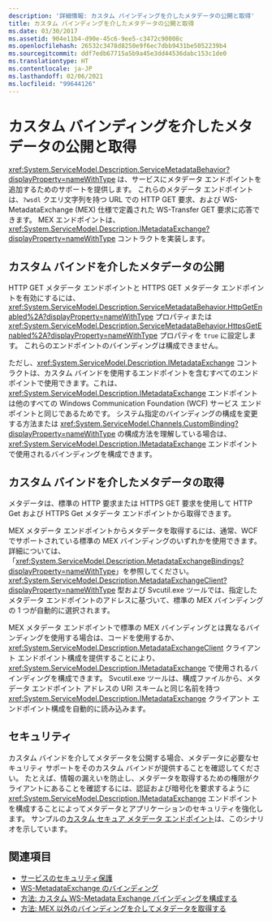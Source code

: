 ```yaml
---
description: '詳細情報: カスタム バインディングを介したメタデータの公開と取得'
title: カスタム バインディングを介したメタデータの公開と取得
ms.date: 03/30/2017
ms.assetid: 904e11b4-d90e-45c6-9ee5-c3472c90008c
ms.openlocfilehash: 26532c3478d8250e9f6ec7dbb9431be5052239b4
ms.sourcegitcommit: ddf7edb67715a5b9a45e3dd44536dabc153c1de0
ms.translationtype: HT
ms.contentlocale: ja-JP
ms.lasthandoff: 02/06/2021
ms.locfileid: "99644126"
---
```

# <a name="publishing-and-retrieving-metadata-over-a-custom-binding"></a>カスタム バインディングを介したメタデータの公開と取得

<xref:System.ServiceModel.Description.ServiceMetadataBehavior?displayProperty=nameWithType> は、サービスにメタデータ エンドポイントを追加するためのサポートを提供します。 これらのメタデータ エンドポイントは、`?wsdl` クエリ文字列を持つ URL での HTTP GET 要求、および WS-MetadataExchange (MEX) 仕様で定義された WS-Transfer GET 要求に応答できます。 MEX エンドポイントは、<xref:System.ServiceModel.Description.IMetadataExchange?displayProperty=nameWithType> コントラクトを実装します。  
  
## <a name="publishing-metadata-over-a-custom-binding"></a>カスタム バインドを介したメタデータの公開  

 HTTP GET メタデータ エンドポイントと HTTPS GET メタデータ エンドポイントを有効にするには、<xref:System.ServiceModel.Description.ServiceMetadataBehavior.HttpGetEnabled%2A?displayProperty=nameWithType> プロパティまたは <xref:System.ServiceModel.Description.ServiceMetadataBehavior.HttpsGetEnabled%2A?displayProperty=nameWithType> プロパティを `true` に設定します。 これらのエンドポイントのバインディングは構成できません。  
  
 ただし、<xref:System.ServiceModel.Description.IMetadataExchange> コントラクトは、カスタム バインドを使用するエンドポイントを含むすべてのエンドポイントで使用できます。これは、<xref:System.ServiceModel.Description.IMetadataExchange> エンドポイントは他のすべての Windows Communication Foundation (WCF) サービス エンドポイントと同じであるためです。 システム指定のバインディングの構成を変更する方法または <xref:System.ServiceModel.Channels.CustomBinding?displayProperty=nameWithType> の構成方法を理解している場合は、<xref:System.ServiceModel.Description.IMetadataExchange> エンドポイントで使用されるバインディングを構成できます。  
  
## <a name="retrieving-metadata-over-a-custom-binding"></a>カスタム バインドを介したメタデータの取得  

 メタデータは、標準の HTTP 要求または HTTPS GET 要求を使用して HTTP Get および HTTPS Get メタデータ エンドポイントから取得できます。  
  
 MEX メタデータ エンドポイントからメタデータを取得するには、通常、WCF でサポートされている標準の MEX バインディングのいずれかを使用できます。 詳細については、「<xref:System.ServiceModel.Description.MetadataExchangeBindings?displayProperty=nameWithType>」を参照してください。 <xref:System.ServiceModel.Description.MetadataExchangeClient?displayProperty=nameWithType> 型および Svcutil.exe ツールでは、指定したメタデータ エンドポイントのアドレスに基づいて、標準の MEX バインディングの 1 つが自動的に選択されます。  
  
 MEX メタデータ エンドポイントで標準の MEX バインディングとは異なるバインディングを使用する場合は、コードを使用するか、<xref:System.ServiceModel.Description.MetadataExchangeClient> クライアント エンドポイント構成を提供することにより、<xref:System.ServiceModel.Description.IMetadataExchange> で使用されるバインディングを構成できます。 Svcutil.exe ツールは、構成ファイルから、メタデータ エンドポイント アドレスの URI スキームと同じ名前を持つ <xref:System.ServiceModel.Description.IMetadataExchange> クライアント エンドポイント構成を自動的に読み込みます。  
  
## <a name="security"></a>セキュリティ  

 カスタム バインドを介してメタデータを公開する場合、メタデータに必要なセキュリティ サポートをそのカスタム バインドが提供することを確認してください。 たとえば、情報の漏えいを防止し、メタデータを取得するための権限がクライアントにあることを確認するには、認証および暗号化を要求するように <xref:System.ServiceModel.Description.IMetadataExchange> エンドポイントを構成することによってメタデータとアプリケーションのセキュリティを強化します。 サンプルの[カスタム セキュア メタデータ エンドポイント](../samples/custom-secure-metadata-endpoint.md)は、このシナリオを示しています。  
  
## <a name="see-also"></a>関連項目

- [サービスのセキュリティ保護](../securing-services.md)
- [WS-MetadataExchange のバインディング](ws-metadataexchange-bindings.md)
- [方法: カスタム WS-Metadata Exchange バインディングを構成する](how-to-configure-a-custom-ws-metadata-exchange-binding.md)
- [方法: MEX 以外のバインディングを介してメタデータを取得する](how-to-retrieve-metadata-over-a-non-mex-binding.md)
